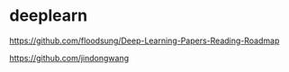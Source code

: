 # deeplearn

https://github.com/floodsung/Deep-Learning-Papers-Reading-Roadmap

https://github.com/jindongwang
